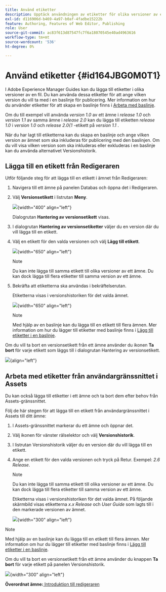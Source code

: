 ```yaml
---
title: Använd etiketter
description: Upptäck användningen av etiketter för olika versioner av en fil i Adobe Experience Manager Guides. Lär dig hur du lägger till eller tar bort en etikett i en version av ett ämne.
exl-id: d116906d-b469-4a97-b0af-4fadbe15222b
feature: Authoring, Features of Web Editor, Publishing
role: User
source-git-commit: ac83f613d87547fc7f6a18070545e40ad4963616
workflow-type: tm+mt
source-wordcount: '536'
ht-degree: 0%

---
```


# Använd etiketter {#id164JBG0M0T1}

I Adobe Experience Manager Guides kan du lägga till etiketter i olika versioner av en fil. Du kan använda dessa etiketter för att ange vilken version du vill ta med i en baslinje för publicering. Mer information om hur du använder etiketter för att skapa en baslinje finns i [Arbeta med baslinje](generate-output-use-baseline-for-publishing.md#).

Om du till exempel vill använda *version 1.0* av ett ämne i *release 1.0* och *version 1.1* av samma ämne i *release 2.0* kan du lägga till etiketten *release 1.0* i *version 1.0* och *release 2.0{1* -etikett på *version 1.1* .

När du har lagt till etiketterna kan du skapa en baslinje och ange vilken version av ämnet som ska inkluderas för publicering med den baslinjen. Om du vill visa vilken version som ska inkluderas eller exkluderas i en baslinje kan du använda alternativet Versionshistorik.

## Lägga till en etikett från Redigeraren

Utför följande steg för att lägga till en etikett i ämnet från Redigeraren:

1. Navigera till ett ämne på panelen Databas och öppna det i Redigeraren.
1. Välj **Versionsetikett** i listrutan **Meny**.

   ![](images/version-label-option.png){width="400" align="left"}

   Dialogrutan **Hantering av versionsetikett** visas.

1. I dialogrutan **Hantering av versionsetiketter** väljer du en version där du vill lägga till en etikett.
1. Välj en etikett för den valda versionen och välj **Lägg till etikett**.

   ![](images/version-label-management-dialog-new.png){width="650" align="left"}

   >[!NOTE]
   >
   > Du kan inte lägga till samma etikett till olika versioner av ett ämne. Du kan dock lägga till flera etiketter till samma version av ett ämne.
1. Bekräfta att etiketterna ska användas i bekräftelserutan.

   Etiketterna visas i versionshistoriken för det valda ämnet.

   ![](images/label-comparison-version-history.png){width="650" align="left"}

   >[!NOTE]
   >
   > Med hjälp av en baslinje kan du lägga till en etikett till flera ämnen. Mer information om hur du lägger till etiketter med baslinje finns i [Lägg till etiketter i en baslinje](generate-output-use-baseline-for-publishing.md#id184KD0T305Z).

Om du vill ta bort en versionsetikett från ett ämne använder du ikonen **Ta bort** för varje etikett som läggs till i dialogrutan Hantering av versionsetikett.

![](images/remove-version-label.png){align="left"}


## Arbeta med etiketter från användargränssnittet i Assets

Du kan också lägga till etiketter i ett ämne och ta bort dem efter behov från Assets-gränssnittet.

Följ de här stegen för att lägga till en etikett från användargränssnittet i Assets till ditt ämne:

1. I Assets-gränssnittet markerar du ett ämne och öppnar det.
1. Välj ikonen för vänster rälselektor och välj **Versionshistorik**.
1. I listrutan Versionshistorik väljer du en version där du vill lägga till en etikett.
1. Ange en etikett för den valda versionen och tryck på Retur. Exempel: *2.6 Release*.

   >[!NOTE]
   >
   > Du kan inte lägga till samma etikett till olika versioner av ett ämne. Du kan dock lägga till flera etiketter till samma version av ett ämne.

   Etiketterna visas i versionshistoriken för det valda ämnet. På följande skärmbild visas etiketterna *x.x Release* och *User Guide* som lagts till i den markerade versionen av ämnet.

   ![](images/labels.png){width="300" align="left"}

>[!NOTE]
>
> Med hjälp av en baslinje kan du lägga till en etikett till flera ämnen. Mer information om hur du lägger till etiketter med baslinje finns i [Lägg till etiketter i en baslinje](generate-output-use-baseline-for-publishing.md#id184KD0T305Z).

Om du vill ta bort en versionsetikett från ett ämne använder du knappen **Ta bort** för varje etikett på panelen Versionshistorik.

![](images/delete-labels.png){width="300" align="left"}


**Överordnat ämne:**[ Introduktion till redigeraren](web-editor.md)
